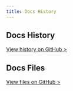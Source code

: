 ```yaml
---
title: Docs History
---
```


## Docs History

[View history on GitHub >](https://github.com/sinProject-Inc/talk/commits/main/docs)

## Docs Files

[View files on GitHub >](https://github.com/sinProject-Inc/talk/tree/main/docs)
